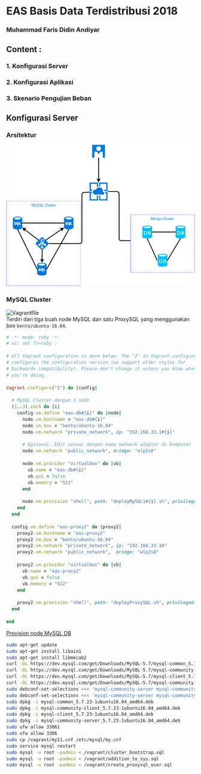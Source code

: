 # EAS Basis Data Terdistribusi 2018
### Muhammad Faris Didin Andiyar 

## Content :
### 1. Konfigurasi Server
### 2. Konfigurasi Aplikasi
### 3. Skenario Pengujian Beban


## Konfigurasi Server
### Arsitektur  
![alt text](asset/img/eas&#32;bdt.png)

### MySQL Cluster  
![Vagrantfile](mysql-cluster/Vagrantfile)  
Terdiri dari tiga buah node MySQL dan satu ProxySQL yang menggunakan box  ```bento/ubuntu-16.04```.
```ruby
# -*- mode: ruby -*-
# vi: set ft=ruby :

# All Vagrant configuration is done below. The "2" in Vagrant.configure
# configures the configuration version (we support older styles for
# backwards compatibility). Please don't change it unless you know what
# you're doing.

Vagrant.configure("2") do |config|
  
  # MySQL Cluster dengan 3 node
  (1..3).each do |i|
    config.vm.define "eas-db#{i}" do |node|
      node.vm.hostname = "eas-db#{i}"
      node.vm.box = "bento/ubuntu-16.04"
      node.vm.network "private_network", ip: "192.168.33.1#{i}"

      # Opsional. Edit sesuai dengan nama network adapter di komputer
      node.vm.network "public_network", bridge: "wlp2s0"
      
      node.vm.provider "virtualbox" do |vb|
        vb.name = "eas-db#{i}"
        vb.gui = false
        vb.memory = "512"
      end
  
      node.vm.provision "shell", path: "deployMySQL1#{i}.sh", privileged: false
    end
  end

  config.vm.define "eas-proxy2" do |proxy2|
    proxy2.vm.hostname = "eas-proxy2"
    proxy2.vm.box = "bento/ubuntu-16.04"
    proxy2.vm.network "private_network", ip: "192.168.33.10"
    proxy2.vm.network "public_network",  bridge: "wlp2s0"
    
    proxy2.vm.provider "virtualbox" do |vb|
      vb.name = "eas-proxy2"
      vb.gui = false
      vb.memory = "512"
    end

    proxy2.vm.provision "shell", path: "deployProxySQL.sh", privileged: false
  end

end

```  
[Provision node MySQL DB](mysql-cluster/deployMySQL11.sh)  
```bash
sudo apt-get update
sudo apt-get install libaio1
sudo apt-get install libmecab2
curl -OL https://dev.mysql.com/get/Downloads/MySQL-5.7/mysql-common_5.7.23-1ubuntu16.04_amd64.deb
curl -OL https://dev.mysql.com/get/Downloads/MySQL-5.7/mysql-community-client_5.7.23-1ubuntu16.04_amd64.deb
curl -OL https://dev.mysql.com/get/Downloads/MySQL-5.7/mysql-client_5.7.23-1ubuntu16.04_amd64.deb
curl -OL https://dev.mysql.com/get/Downloads/MySQL-5.7/mysql-community-server_5.7.23-1ubuntu16.04_amd64.deb
sudo debconf-set-selections <<< 'mysql-community-server mysql-community-server/root-pass password admin'
sudo debconf-set-selections <<< 'mysql-community-server mysql-community-server/re-root-pass password admin'
sudo dpkg -i mysql-common_5.7.23-1ubuntu16.04_amd64.deb
sudo dpkg -i mysql-community-client_5.7.23-1ubuntu16.04_amd64.deb
sudo dpkg -i mysql-client_5.7.23-1ubuntu16.04_amd64.deb
sudo dpkg -i mysql-community-server_5.7.23-1ubuntu16.04_amd64.deb
sudo ufw allow 33061
sudo ufw allow 3306
sudo cp /vagrant/my11.cnf /etc/mysql/my.cnf
sudo service mysql restart
sudo mysql -u root -padmin < /vagrant/cluster_bootstrap.sql
sudo mysql -u root -padmin < /vagrant/addition_to_sys.sql
sudo mysql -u root -padmin < /vagrant/create_proxysql_user.sql
```
